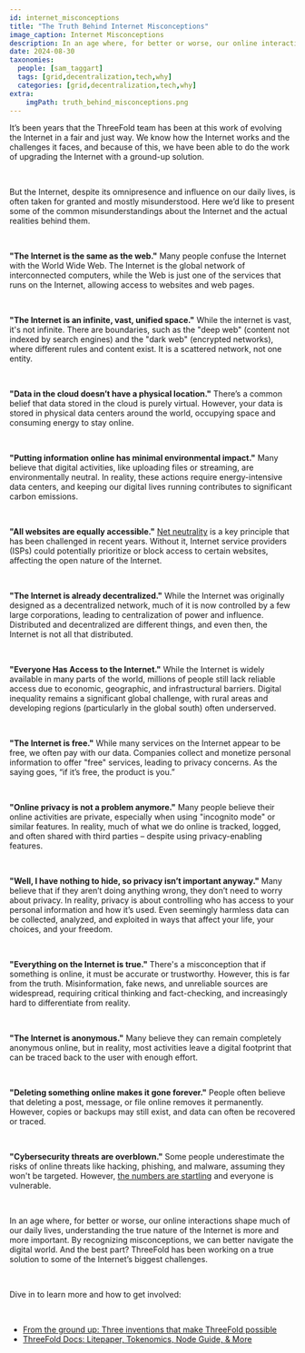 ```yaml
---
id: internet_misconceptions
title: "The Truth Behind Internet Misconceptions"
image_caption: Internet Misconceptions
description: In an age where, for better or worse, our online interactions shape much of our daily lives, understanding the true nature of the Internet is more and more important.
date: 2024-08-30
taxonomies:
  people: [sam_taggart]
  tags: [grid,decentralization,tech,why]
  categories: [grid,decentralization,tech,why]
extra:
    imgPath: truth_behind_misconceptions.png
---
```


It’s been years that the ThreeFold team has been at this work of evolving the Internet in a fair and just way. We know how the Internet works and the challenges it faces, and because of this, we have been able to do the work of upgrading the Internet with a ground-up solution.

<br/>

But the Internet, despite its omnipresence and influence on our daily lives, is often taken for granted and mostly misunderstood. Here we’d like to present some of the common misunderstandings about the Internet and the actual realities behind them.

<br/>

**"The Internet is the same as the web."** Many people confuse the Internet with the World Wide Web. The Internet is the global network of interconnected computers, while the Web is just one of the services that runs on the Internet, allowing access to websites and web pages.

<br/>

**"The Internet is an infinite, vast, unified space."** While the internet is vast, it's not infinite. There are boundaries, such as the "deep web" (content not indexed by search engines) and the "dark web" (encrypted networks), where different rules and content exist. It is a scattered network, not one entity.

<br/>

**"Data in the cloud doesn’t have a physical location."** There’s a common belief that data stored in the cloud is purely virtual. However, your data is stored in physical data centers around the world, occupying space and consuming energy to stay online.

<br/>

**"Putting information online has minimal environmental impact."** Many believe that digital activities, like uploading files or streaming, are environmentally neutral. In reality, these actions require energy-intensive data centers, and keeping our digital lives running contributes to significant carbon emissions.

<br/>

**"All websites are equally accessible."** [Net neutrality](https://www.eff.org/issues/net-neutrality) is a key principle that has been challenged in recent years. Without it, Internet service providers (ISPs) could potentially prioritize or block access to certain websites, affecting the open nature of the Internet.

<br/>

**"The Internet is already decentralized."** While the Internet was originally designed as a decentralized network, much of it is now controlled by a few large corporations, leading to centralization of power and influence. Distributed and decentralized are different things, and even then, the Internet is not all that distributed.

<br/>

**"Everyone Has Access to the Internet."** While the Internet is widely available in many parts of the world, millions of people still lack reliable access due to economic, geographic, and infrastructural barriers. Digital inequality remains a significant global challenge, with rural areas and developing regions (particularly in the global south) often underserved.

<br/>

**"The Internet is free."** While many services on the Internet appear to be free, we often pay with our data. Companies collect and monetize personal information to offer "free" services, leading to privacy concerns. As the saying goes, “if it’s free, the product is you.”

<br/>

**"Online privacy is not a problem anymore."** Many people believe their online activities are private, especially when using "incognito mode" or similar features. In reality, much of what we do online is tracked, logged, and often shared with third parties – despite using privacy-enabling features.

<br/>

**"Well, I have nothing to hide, so privacy isn’t important anyway."** Many believe that if they aren’t doing anything wrong, they don’t need to worry about privacy. In reality, privacy is about controlling who has access to your personal information and how it’s used. Even seemingly harmless data can be collected, analyzed, and exploited in ways that affect your life, your choices, and your freedom.

<br/>

**"Everything on the Internet is true."** There's a misconception that if something is online, it must be accurate or trustworthy. However, this is far from the truth. Misinformation, fake news, and unreliable sources are widespread, requiring critical thinking and fact-checking, and increasingly hard to differentiate from reality.

<br/>

**"The Internet is anonymous."** Many believe they can remain completely anonymous online, but in reality, most activities leave a digital footprint that can be traced back to the user with enough effort.

<br/>

**"Deleting something online makes it gone forever."** People often believe that deleting a post, message, or file online removes it permanently. However, copies or backups may still exist, and data can often be recovered or traced.

<br/>

**"Cybersecurity threats are overblown."** Some people underestimate the risks of online threats like hacking, phishing, and malware, assuming they won't be targeted. However, [the numbers are startling](https://www.forbes.com/advisor/education/it-and-tech/cybersecurity-statistics/) and everyone is vulnerable.

<br/>

In an age where, for better or worse, our online interactions shape much of our daily lives, understanding the true nature of the Internet is more and more important. By recognizing misconceptions, we can better navigate the digital world. And the best part? ThreeFold has been working on a true solution to some of the Internet’s biggest challenges.

<br/>

Dive in to learn more and how to get involved:

<br/>

- [From the ground up: Three inventions that make ThreeFold possible](https://www.threefold.io/blog/ground-up-innovations/)
- [ThreeFold Docs: Litepaper, Tokenomics, Node Guide, & More](https://docs.threefold.io/)